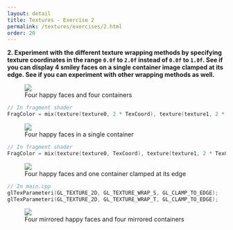 ```yaml
---
layout: detail
title: Textures - Exercise 2
permalink: /textures/exercises/2.html
order: 20
---
```


**2. Experiment with the different texture wrapping methods by specifying texture coordinates in the range ```0.0f``` to ```2.0f``` instead of ```0.0f``` to ```1.0f```. See if you can display 4 smiley faces on a single container image clamped at its edge. See if you can experiment with other wrapping methods as well.** 

<figure>
    <img src="{{ site.baseurl }}/assets/textures/exercises/2/1.png">
    <figcaption>Four happy faces and four containers</figcaption>
</figure>


```c++
// In fragment shader
FragColor = mix(texture(texture0, 2 * TexCoord), texture(texture1, 2 * TexCoord), 0.2);
```


<figure>
    <img src="{{ site.baseurl }}/assets/textures/exercises/2/2.png">
    <figcaption>Four happy faces in a single container</figcaption>
</figure>


```c++
// In fragment shader
FragColor = mix(texture(texture0, TexCoord), texture(texture1, 2 * TexCoord), 0.2);
```


<figure>
    <img src="{{ site.baseurl }}/assets/textures/exercises/2/3.png">
    <figcaption>Four happy faces and one container clamped at its edge</figcaption>
</figure>


```c++
// In main.cpp
glTexParameteri(GL_TEXTURE_2D, GL_TEXTURE_WRAP_S, GL_CLAMP_TO_EDGE);
glTexParameteri(GL_TEXTURE_2D, GL_TEXTURE_WRAP_T, GL_CLAMP_TO_EDGE);
```


<figure>
    <img src="{{ site.baseurl }}/assets/textures/exercises/2/4.png">
    <figcaption>Four mirrored happy faces and four mirrored containers</figcaption>
</figure>
